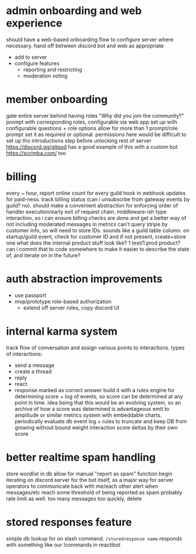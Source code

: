 # admin onboarding and web experience

should have a web-based onboarding flow to configure server where necessary. hand off between discord bot and web as appropriate

- add to server
- configure features
  - reporting and restricting
  - moderation voting

# member onboarding

gate entire server behind having roles
"Why did you join the community?" prompt with corresponding roles, configurable via web app
set up with configurable questions + role options
allow for more than 1 prompt/role prompt
set it as required or optional. permissions here would be difficult to set up tho
introductions step before unlocking rest of server
https://discord.gg/gitpod has a good example of this with a custom bot
https://scrimba.com/ too

# billing

every ~ hour, report online count for every guild
hook in webhook updates for paid-ness. track billing status (can i unsubscrbe from gateway events by guild? no).
should make a convenient abstraction for enforcing order of handler execution/early exit of request chain. middleware-ish type interaction, so i can ensure billing checks are done and get a better way of not including moderated messages in metrics
can't query stripe by customer info, so will need to store IDs. sounds like a guild table column. on startup/guild event, check for customer ID and if not present, create+store one
what does the internal product stuff look like? 1 test/1 prod product? can i commit that to code somewhere to make it easier to describe the state of, and iterate on in the future?

# auth abstraction improvements

- use passport
- mvp/prototype role-based authorization
  - extend off server roles, copy discord UI

# internal karma system

track flow of conversation and assign various points to interactions. types of interactions:

- send a message
- create a thread
- reply
- react
- response marked as correct answer
  build it with a rules engine for determining score + log of events, so score can be determined at any point in time. idea being that this would be an evolving system, so an archive of how a score was determined is advantageous
  emit to amplitude or similar metrics system with embeddable charts. periodically evaluate db event log + rules to truncate and keep DB from growing without bound
  weight interaction score deltas by their own score

# better realtime spam handling

store wordlist in db
allow for manual "report as spam" function
begin iterating on discord server for the bot itself, as a major way for server operators to communicate back with me/each other
alert when messages/etc reach some threshold of being reported as spam
probably rate limit as well. too many messages too quickly, delete

# stored responses feature

simple db lookup for on slash command. `/storedresponse name` responds with something like our !commands in reactibot
